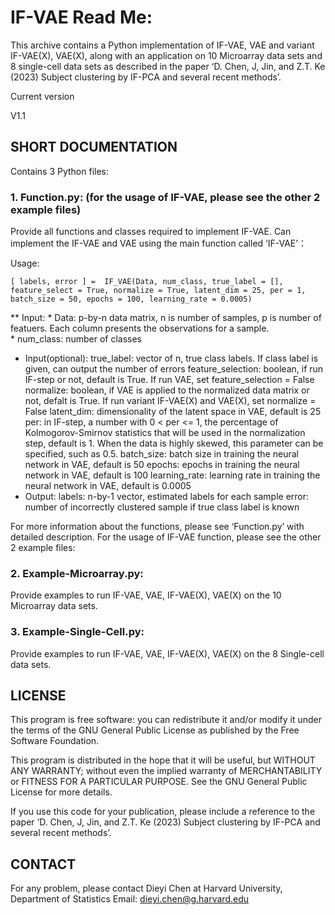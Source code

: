 # IF-VAE Read Me:

This archive contains a Python implementation of IF-VAE, VAE and variant IF-VAE(X), VAE(X), along with an application on 10 Microarray data sets and 8 single-cell data sets as described in the paper ‘D. Chen, J, Jin, and Z.T. Ke (2023) Subject clustering by IF-PCA and several recent methods’. 

Current version 

V1.1

## SHORT DOCUMENTATION

Contains 3 Python files:

### 1. Function.py: (for the usage of IF-VAE, please see the other 2 example files) 

Provide all functions and classes required to implement IF-VAE. Can implement the IF-VAE and VAE using the main function called ‘IF-VAE’：

Usage: 
```
[ labels, error ] =  IF_VAE(Data, num_class, true_label = [], feature_select = True, normalize = True, latent_dim = 25, per = 1, batch_size = 50, epochs = 100, learning_rate = 0.0005)
```

** Input: 
	* Data: p-by-n data matrix, n is number of samples, p is number of featuers. Each column presents the observations for a sample. 	
	* num_class: number of classes
* Input(optional):
	true_label: vector of n, true class labels. If class label is given, can output the number of errors
	feature_selection: boolean, if run IF-step or not, default is True. If run VAE, set feature_selection = False
	normalize: boolean, if VAE is applied to the normalized data matrix or not, defalt is True. If run variant IF-VAE(X) and VAE(X), set normalize = False
	latent_dim: dimensionality of the latent space in VAE, default is 25
	per: in IF-step, a number with 0 < per <= 1, the percentage of Kolmogorov-Smirnov statistics that will be used in the normalization step, default is 1. When the data is highly skewed, this parameter can be specified, such as 0.5.
	batch_size: batch size in training the neural network in VAE, default is 50
	epochs: epochs in training the neural network in VAE, default is 100
	learning_rate: learning rate in training the neural network in VAE, default is 0.0005
* Output:
	labels: n-by-1 vector, estimated labels for each sample
	error: number of incorrectly clustered sample if true class label is known

For more information about the functions, please see ‘Function.py’ with detailed description. For the usage of IF-VAE function, please see the other 2 example files:

### 2. Example-Microarray.py:

Provide examples to run IF-VAE, VAE, IF-VAE(X), VAE(X) on the 10 Microarray data sets.

### 3. Example-Single-Cell.py:

Provide examples to run IF-VAE, VAE, IF-VAE(X), VAE(X) on the 8 Single-cell data sets.



## LICENSE

This program is free software: you can redistribute it and/or modify it under the terms of the GNU General Public License as published by the Free Software Foundation.

This program is distributed in the hope that it will be useful, but WITHOUT ANY WARRANTY; without even the implied warranty of MERCHANTABILITY or FITNESS FOR A PARTICULAR PURPOSE.  See the GNU General Public License for more details.

If you use this code for your publication, please include a reference to the paper ‘D. Chen, J, Jin, and Z.T. Ke (2023) Subject clustering by IF-PCA and several recent methods’.
 
 
## CONTACT
For any problem, please contact
Dieyi Chen
at Harvard University, Department of Statistics
Email: dieyi.chen@g.harvard.edu


